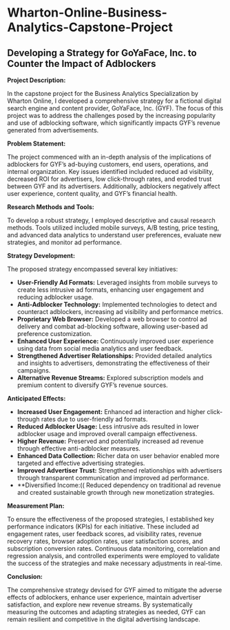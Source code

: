 # Wharton-Online-Business-Analytics-Capstone-Project
## Developing a Strategy for GoYaFace, Inc. to Counter the Impact of Adblockers
**Project Description:** 

In the capstone project for the Business Analytics Specialization by Wharton Online, I developed a comprehensive strategy for a fictional digital search engine and content provider, GoYaFace, Inc. (GYF). The focus of this project was to address the challenges posed by the increasing popularity and use of adblocking software, which significantly impacts GYF’s revenue generated from advertisements.

**Problem Statement:** 

The project commenced with an in-depth analysis of the implications of adblockers for GYF’s ad-buying customers, end users, operations, and internal organization. Key issues identified included reduced ad visibility, decreased ROI for advertisers, low click-through rates, and eroded trust between GYF and its advertisers. Additionally, adblockers negatively affect user experience, content quality, and GYF’s financial health.

**Research Methods and Tools:**

To develop a robust strategy, I employed descriptive and causal research methods. Tools utilized included mobile surveys, A/B testing, price testing, and advanced data analytics to understand user preferences, evaluate new strategies, and monitor ad performance.

**Strategy Development:**

The proposed strategy encompassed several key initiatives:

* **User-Friendly Ad Formats:** Leveraged insights from mobile surveys to create less intrusive ad formats, enhancing user engagement and reducing adblocker usage.
* **Anti-Adblocker Technology:** Implemented technologies to detect and counteract adblockers, increasing ad visibility and performance metrics.
* **Proprietary Web Browser:** Developed a web browser to control ad delivery and combat ad-blocking software, allowing user-based ad preference customization.
* **Enhanced User Experience:** Continuously improved user experience using data from social media analytics and user feedback.
* **Strengthened Advertiser Relationships:** Provided detailed analytics and insights to advertisers, demonstrating the effectiveness of their campaigns.
* **Alternative Revenue Streams:** Explored subscription models and premium content to diversify GYF’s revenue sources.

**Anticipated Effects:**

* **Increased User Engagement:** Enhanced ad interaction and higher click-through rates due to user-friendly ad formats.
* **Reduced Adblocker Usage:** Less intrusive ads resulted in lower adblocker usage and improved overall campaign effectiveness.
* **Higher Revenue:** Preserved and potentially increased ad revenue through effective anti-adblocker measures.
* **Enhanced Data Collection:** Richer data on user behavior enabled more targeted and effective advertising strategies.
* **Improved Advertiser Trust:** Strengthened relationships with advertisers through transparent communication and improved ad performance.
* **Diversified Income:(( Reduced dependency on traditional ad revenue and created sustainable growth through new monetization strategies.

**Measurement Plan:**

To ensure the effectiveness of the proposed strategies, I established key performance indicators (KPIs) for each initiative. These included ad engagement rates, user feedback scores, ad visibility rates, revenue recovery rates, browser adoption rates, user satisfaction scores, and subscription conversion rates. Continuous data monitoring, correlation and regression analysis, and controlled experiments were employed to validate the success of the strategies and make necessary adjustments in real-time.

**Conclusion:**

The comprehensive strategy devised for GYF aimed to mitigate the adverse effects of adblockers, enhance user experience, maintain advertiser satisfaction, and explore new revenue streams. By systematically measuring the outcomes and adapting strategies as needed, GYF can remain resilient and competitive in the digital advertising landscape.
